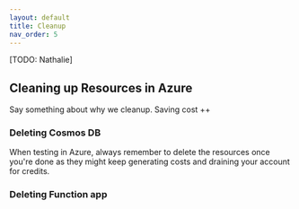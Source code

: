 ```yaml
---
layout: default
title: Cleanup
nav_order: 5
---
```


[TODO: Nathalie]

## Cleaning up Resources in Azure

Say something about why we cleanup. Saving cost ++

### Deleting Cosmos DB

When testing in Azure, always remember to delete the resources once you're done as they might keep generating costs and draining your account for credits.

### Deleting Function app

